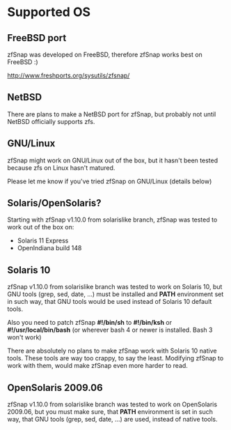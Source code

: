 # Supported OS

## FreeBSD port

zfSnap was developed on FreeBSD, therefore zfSnap works best on FreeBSD :)

<http://www.freshports.org/sysutils/zfsnap/>

## NetBSD

There are plans to make a NetBSD port for zfSnap, but probably not until NetBSD
officially supports zfs.

## GNU/Linux

zfSnap might work on GNU/Linux out of the box, but it hasn't been tested
because zfs on Linux hasn't matured.

Please let me know if you've tried zfSnap on GNU/Linux (details below)



## Solaris/OpenSolaris?

Starting with zfSnap v1.10.0 from solarislike branch, zfSnap was tested to work
out of the box on:

  * Solaris 11 Express
  * OpenIndiana build 148



## Solaris 10

zfSnap v1.10.0 from solarislike branch was tested to work on Solaris 10, but
GNU tools (grep, sed, date, ...) must be installed and **PATH** environment set
in such way, that GNU tools would be used instead of Solaris 10 default tools.


Also you need to patch zfSnap **#!/bin/sh** to **#!/bin/ksh** or
**#!/usr/local/bin/bash** (or wherever bash 4 or newer is installed. Bash 3
won't work)

There are absolutely no plans to make zfSnap work with Solaris 10 native tools.
These tools are way too crappy, to say the least. Modifying zfSnap to work with
them, would make zfSnap even more harder to read.


## OpenSolaris 2009.06

zfSnap v1.10.0 from solarislike branch was tested to work on OpenSolaris
2009.06, but you must make sure, that **PATH** environment is set in such way,
that GNU tools (grep, sed, date, ...) are used, instead of native tools.
